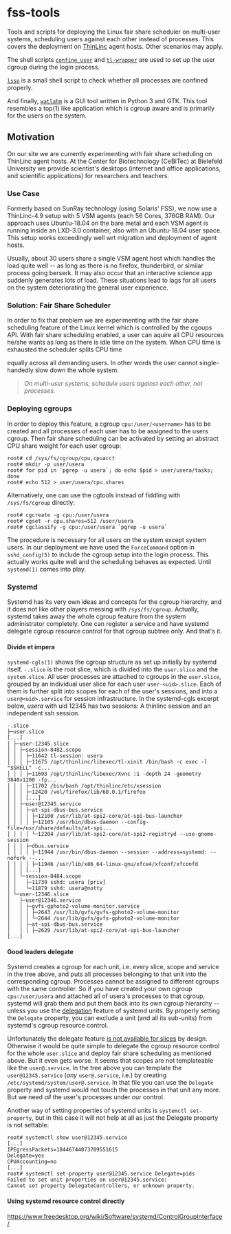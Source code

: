 # fss-tools
Tools and scripts for deploying the Linux fair share scheduler on
multi-user systems, scheduling users against each other instead of processes.
This covers the deployment on [ThinLinc](https://www.cendio.com/ "ThinLinc by Cendio") agent hosts. Other scenarios may apply.

The shell scripts [`confine_user`](https://github.com/bjorn-fischer/fss-tools/blob/master/doc/confine_user.md) and [`tl-wrapper`](https://github.com/bjorn-fischer/fss-tools/blob/master/doc/tl-wrapper.md) are used to set up the user cgroup during the login process.

[`lssp`](https://github.com/bjorn-fischer/fss-tools/blob/master/doc/lssp.md) is a small shell script to check whether all processes are confined properly.

And finally, [`watlahm`](/bjorn-fischer/fss-tools/blob/master/doc/watlahm.md) is a GUI tool written in Python 3 and GTK. This tool resembles a top(1) like application which is cgroup aware and is primarily for the users on the system.

## Motivation

On our site we are currently experimenting with fair share scheduling
on ThinLinc agent hosts. At the Center for Biotechnology (CeBiTec) at Bielefeld University
we provide scientist's desktops (internet and office applications,
and scientific applications) for researchers and teachers.

### Use Case

Formerly based on SunRay technology (using Solaris' FSS), we now use a ThinLinc-4.9 setup
with 5 VSM agents (each 56 Cores, 376GB RAM). Our approach uses
Ubuntu-18.04 on the bare metal and each VSM agent is running inside
an LXD-3.0 container, also with an Ubuntu-18.04 user space. This
setup works exceedingly well wrt migration and deployment of
agent hosts.

Usually, about 30 users share a single VSM agent host which handles
the load quite well -- as long as there is no firefox, thunderbird,
or similar process going berserk. It may also occur that an interactive
science app suddenly generates lots of load. These situations lead
to lags for all users on the system deteriorating the general
user experience.

### Solution: Fair Share Scheduler

In order to fix that problem we are experimenting with the fair share
scheduling feature of the Linux kernel which is controlled by the
cgoups API. With fair share scheduling enabled, a user can aquire all
CPU resources he/she wants as long as there is idle time on the
system. When CPU time is exhausted the scheduler splits CPU time


equally across all demanding users. In other words the user cannot
single-handedly slow down the whole system.

> *On multi-user systems, schedule users against each other, not processes.*

### Deploying cgroups

In order to deploy this feature, a cgroup `cpu:/user/<username>` has to be
created and all processes of each user has to be assigned to the
users cgroup. Then fair share scheduling can be activated by
setting an abstract CPU share weight for each user cgroup:

    root# cd /sys/fs/cgroup/cpu,cpuacct
    root# mkdir -p user/usera
    root# for pid in `pgrep -u usera`; do echo $pid > user/usera/tasks; done
    root# echo 512 > user/usera/cpu.shares

Alternatively, one can use the cgtools instead of fiddling with
`/sys/fs/cgroup` directly:

    root# cgcreate -g cpu:/user/usera
    root# cgset -r cpu.shares=512 /user/usera
    root# cgclassify -g cpu:/user/usera `pgrep -u usera`

The procedure is necessary for all users on the system except system
users. In our deployment we have used the `ForceCommand` option in
`sshd_config(5)` to include the cgroup setup into the login process.
This actually works quite well and the scheduling behaves as expected.
Until `systemd(1)` comes into play.

### Systemd

Systemd has its very own ideas and
concepts for the cgroup hierarchy, and it does not like other players
messing with `/sys/fs/cgroup`. Actually, systemd takes away the whole cgroup feature
from the system administrator completely. One can register a service and have systemd delegate cgroup resource
control for that cgroup subtree only. And that's it.

#### Divide et impera

`systemd-cgls(1)` shows the cgroup structure as set up initially by systemd itself.
`-.slice` is the root slice, which is divided into the `user.slice` and the `system.slice`.
All user processes are attached to cgroups in the `user.slice`, grouped by an individual user slice
for each user `user-<uid>.slice`. Each of them is further split into scopes for each of the user's sessions, and
into a `user@<uid>.service` for session infrastructure.
In the systemd-cgls excerpt below, *usera* with uid 12345 has two sessions: A thinlinc
session and an independent ssh session.

    -.slice
    ├─user.slice
    [...]
    │ ├─user-12345.slice
    │ │ ├─session-8482.scope
    │ │ │ ├─11642 tl-session: usera
    │ │ │ ├─11675 /opt/thinlinc/libexec/tl-xinit /bin/bash -c exec -l "$SHELL" -c...
    │ │ │ ├─11693 /opt/thinlinc/libexec/Xvnc :1 -depth 24 -geometry 3840x1200 -fp...
    │ │ │ ├─11702 /bin/bash /opt/thinlinc/etc/xsession
    │ │ │ ├─12420 /vol/firefox/lib/60.0.1/firefox
    │ │ │ [...]
    │ │ ├─user@12345.service
    │ │ │ ├─at-spi-dbus-bus.service
    │ │ │ │ ├─12100 /usr/lib/at-spi2-core/at-spi-bus-launcher
    │ │ │ │ ├─12105 /usr/bin/dbus-daemon --config-file=/usr/share/defaults/at-spi...
    │ │ │ │ └─12204 /usr/lib/at-spi2-core/at-spi2-registryd --use-gnome-session
    │ │ │ ├─dbus.service
    │ │ │ │ ├─11944 /usr/bin/dbus-daemon --session --address=systemd: --nofork --...
    │ │ │ │ ├─11946 /usr/lib/x86_64-linux-gnu/xfce4/xfconf/xfconfd
    │ │ │ [...]
    │ │ └─session-8484.scope
    │ │   ├─11739 sshd: usera [priv]
    │ │   └─11879 sshd: usera@notty
    │ └─user-12346.slice
    │   ├─user@12346.service
    │   │ ├─gvfs-gphoto2-volume-monitor.service
    │   │ │ ├─2643 /usr/lib/gvfs/gvfs-gphoto2-volume-monitor
    │   │ │ └─2644 /usr/lib/gvfs/gvfs-gphoto2-volume-monitor
    │   │ ├─at-spi-dbus-bus.service
    │   │ │ ├─2629 /usr/lib/at-spi2-core/at-spi-bus-launcher
    [...]

#### Good leaders delegate

Systemd creates a cgroup for each unit, i.e. every slice, scope and service in the tree above, and puts all
processes belonging to that unit into the corresponding cgroup. Processes cannot be assigned to different cgroups with the same controller. So if you have created your own cgroup `cpu:/user/usera` and attached all of usera's processes to that cgroup, systemd will grab them and put them back into its own cgroup hierarchy -- unless you use the [delegation](https://github.com/systemd/systemd/blob/master/docs/CGROUP_DELEGATION.md) feature of systemd units. By properly setting the `Delegate` property, you can exclude a unit (and all its sub-units) from systemd's cgroup resource control.

Unfortunately the delegate feature [is not available for slices](https://github.com/systemd/systemd/blob/master/docs/CGROUP_DELEGATION.md#some-donts) by design. Otherwise it would be quite simple to delegate the cgroup resource control for the whole `user.slice` and deploy fair share scheduling as mentioned above. But it even gets worse. It seems that scopes are not templateable like the `user@.service`. In the tree above you can template the `user@12345.service` (*any* `user@.service`, i.e.) by creating `/etc/systemd/system/user@.service`. In that file you can use the `Delegate` property and systemd would not touch the processes in that unit any more. But we need *all* the user's processes under our control.

Another way of setting properties of systemd units is `systemctl set-property`, but in this case it will not help at all as just the Delegate property is not settable:

    root# systemctl show user@12345.service
    [...]
    IPEgressPackets=18446744073709551615
    Delegate=yes
    CPUAccounting=no
    [...]
    root# systemctl set-property user@12345.service Delegate=pids
    Failed to set unit properties on user@12345.service:
    Cannot set property DelegateControllers, or unknown property.

#### Using systemd resource control directly

https://www.freedesktop.org/wiki/Software/systemd/ControlGroupInterface/
